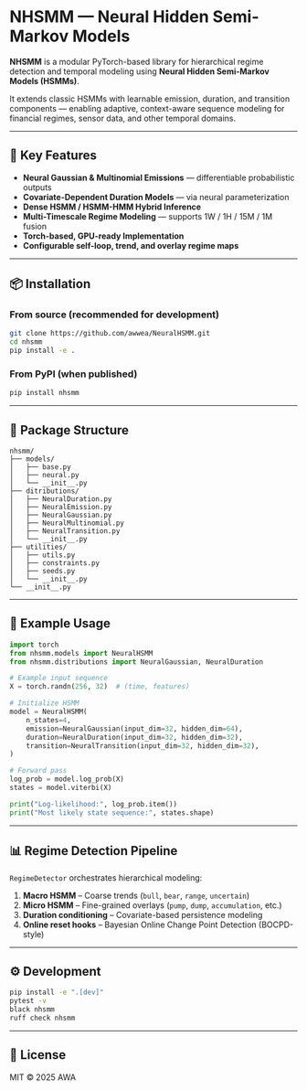 
# NHSMM — Neural Hidden Semi-Markov Models

**NHSMM** is a modular PyTorch-based library for hierarchical regime detection and temporal modeling using **Neural Hidden Semi-Markov Models (HSMMs)**.

It extends classic HSMMs with learnable emission, duration, and transition components — enabling adaptive, context-aware sequence modeling for financial regimes, sensor data, and other temporal domains.

---

## 🚀 Key Features

- **Neural Gaussian & Multinomial Emissions** — differentiable probabilistic outputs
- **Covariate-Dependent Duration Models** — via neural parameterization
- **Dense HSMM / HSMM-HMM Hybrid Inference**
- **Multi-Timescale Regime Modeling** — supports 1W / 1H / 15M / 1M fusion
- **Torch-based, GPU-ready Implementation**
- **Configurable self-loop, trend, and overlay regime maps**

---

## 📦 Installation

### From source (recommended for development)

```bash
git clone https://github.com/awwea/NeuralHSMM.git
cd nhsmm
pip install -e .
```

### From PyPI (when published)

```bash
pip install nhsmm
```

---

## 🧩 Package Structure

```
nhsmm/
├── models/
│   ├── base.py
│   ├── neural.py
│   └── __init__.py
├── ditributions/
│   ├── NeuralDuration.py
│   ├── NeuralEmission.py
│   ├── NeuralGaussian.py
│   ├── NeuralMultinomial.py
│   ├── NeuralTransition.py
│   └── __init__.py
├── utilities/
│   ├── utils.py
│   ├── constraints.py
│   ├── seeds.py
│   └── __init__.py
└── __init__.py
```

---

## 🧠 Example Usage

```python
import torch
from nhsmm.models import NeuralHSMM
from nhsmm.distributions import NeuralGaussian, NeuralDuration

# Example input sequence
X = torch.randn(256, 32)  # (time, features)

# Initialize HSMM
model = NeuralHSMM(
    n_states=4,
    emission=NeuralGaussian(input_dim=32, hidden_dim=64),
    duration=NeuralDuration(input_dim=32, hidden_dim=32),
    transition=NeuralTransition(input_dim=32, hidden_dim=32),
)

# Forward pass
log_prob = model.log_prob(X)
states = model.viterbi(X)

print("Log-likelihood:", log_prob.item())
print("Most likely state sequence:", states.shape)
```

---

## 📊 Regime Detection Pipeline

`RegimeDetector` orchestrates hierarchical modeling:

1. **Macro HSMM** – Coarse trends (`bull`, `bear`, `range`, `uncertain`)
2. **Micro HSMM** – Fine-grained overlays (`pump`, `dump`, `accumulation`, etc.)
3. **Duration conditioning** – Covariate-based persistence modeling
4. **Online reset hooks** – Bayesian Online Change Point Detection (BOCPD-style)

---

## ⚙️ Development

```bash
pip install -e ".[dev]"
pytest -v
black nhsmm
ruff check nhsmm
```

---

## 🧾 License

MIT © 2025 AWA
